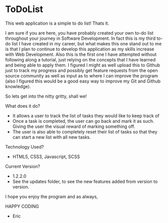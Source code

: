 # ToDoList

This web application is a simple to do list! Thats it.

I am sure if you are here, you have probably created your own to-do list throughout your journey in Software Development.
In fact this is my third to-do list I have created in my career, but what makes this one stand out to me is that I plan to
continue to develop this application as my skills increase with Web Development. Also this is the first one I have attempted
without following along a tutorial, just relying on the concepts that I have learned and being able to apply them. I figured
I might as well upload this to Github just to track my progress and possibly get feature requests from the open source community
as well as input as to where I can improve the program (also I figured this would be a good easy way to improve my Git and
Github knowledge).

So lets get into the nitty gritty, shall we!

What does it do?

- It allows a user to track the list of tasks they would like to keep track of
- Once a task is completed, the user can go back and mark it as such. Giving the user the visual reward of marking something off.
- The user is also able to completely reset their list of tasks so that they can start a new list with all new tasks.

Technology Used?

- HTML5, CSS3, Javascript, SCSS

Current Version?

- 1.2.2.0
- See the updates folder, to see the new features added from version to version.

I hope you enjoy the program and as always,

HAPPY CODING

- Eric
